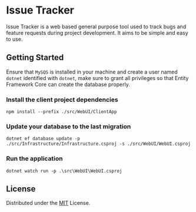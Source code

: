 # Issue Tracker

Issue Tracker is a web based general purpose tool used to track bugs and feature requests during project development. It aims to be simple and easy to use.

## Getting Started

Ensure that `MySQS` is installed in your machine and create a user named `dotnet` identified with `dotnet`, make sure to grant all privileges so that Entity Framework Core can create the database properly.

### Install the client project dependencies

```
npm install --prefix ./src/WebUI/ClientApp
```

### Update your database to the last migration

```
dotnet ef database update -p ./src/Infrastructure/Infrastructure.csproj -s ./src/WebUI/WebUI.csproj
```

### Run the application

`dotnet watch run -p .\src\WebUI\WebUI.csproj`

## License

Distributed under the [MIT](https://choosealicense.com/licenses/mit/) License.